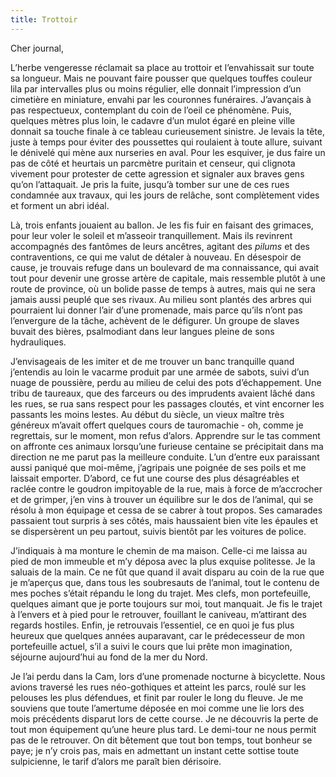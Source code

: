 ```yaml
---
title: Trottoir
---
```

Cher journal,


L’herbe vengeresse réclamait sa place au trottoir et l’envahissait sur toute sa
longueur. Mais ne pouvant faire pousser que quelques touffes couleur lila par
intervalles plus ou moins régulier, elle donnait l’impression d’un cimetière en
miniature, envahi par les couronnes funéraires. J’avançais à pas respectueux,
contemplant du coin de l’oeil ce phénomène. Puis, quelques mètres plus loin, le
cadavre d’un mulot égaré en pleine ville donnait sa touche finale à ce tableau
curieusement sinistre. Je levais la tête, juste à temps pour éviter des
poussettes qui roulaient à toute allure, suivant le dénivelé qui mène aux
nurseries en aval. Pour les esquiver, je dus faire un pas de côté et heurtais
un parcmètre puritain et censeur, qui clignota vivement pour protester de cette
agression et signaler aux braves gens qu’on l’attaquait. Je pris la fuite,
jusqu’à tomber sur une de ces rues condamnée aux travaux, qui les jours de
relâche, sont complètement vides et forment un abri idéal.

Là, trois enfants jouaient au ballon. Je les fis fuir en faisant des grimaces,
pour leur voler le soleil et m’asseoir tranquillement. Mais ils revinrent
accompagnés des fantômes de leurs ancêtres, agitant des *pilums* et des
contraventions, ce qui me valut de détaler à nouveau. En désespoir de cause, je
trouvais refuge dans un boulevard de ma connaissance, qui avait tout pour
devenir une grosse artère de capitale, mais ressemble plutôt à une route de
province, où un bolide passe de temps à autres, mais qui ne sera jamais aussi
peuplé que ses rivaux. Au milieu sont plantés des arbres qui pourraient lui
donner l’air d’une promenade, mais parce qu’ils n’ont pas l’envergure de la
tâche, achèvent de le défigurer. Un groupe de slaves buvait des bières,
psalmodiant dans leur langues pleine de sons hydrauliques.

J’envisageais de les imiter et de me trouver un banc tranquille quand
j’entendis au loin le vacarme produit par une armée de sabots, suivi d’un nuage
de poussière, perdu au milieu de celui des pots d’échappement.  Une tribu de
taureaux, que des farceurs ou des imprudents avaient lâché dans les rues, se
rua sans respect pour les passages cloutés, et vint encorner les passants les
moins lestes. Au début du siècle, un vieux maître très généreux m’avait offert
quelques cours de tauromachie - oh, comme je regrettais, sur le moment, mon
refus d’alors. Apprendre sur le tas comment on affronte ces animaux lorsqu’une
furieuse centaine se précipitait dans ma direction ne me parut pas la meilleure
conduite. L’un d’entre eux paraissant aussi paniqué que moi-même, j’agripais
une poignée de ses poils et me laissait emporter. D’abord, ce fut une course
des plus désagréables et raclée contre le goudron impitoyable de la rue, mais à
force de m’accrocher et de grimper, j’en vins à trouver un équilibre sur le dos
de l’animal, qui se résolu à mon équipage et cessa de se cabrer à tout propos.
Ses camarades passaient tout surpris à ses côtés, mais haussaient bien vite les
épaules et se dispersèrent un peu partout, suivis bientôt par les voitures de
police. 

J’indiquais à ma monture le chemin de ma maison. Celle-ci me laissa au pied de
mon immeuble et m’y déposa avec la plus exquise politesse. Je la saluais de la
main. Ce ne fût que quand il avait disparu au coin de la rue que je m’aperçus
que, dans tous les soubresauts de l’animal, tout le contenu de mes poches
s’était répandu le long du trajet. Mes clefs, mon portefeuille, quelques aimant
que je porte toujours sur moi, tout manquait. Je fis le trajet à l’envers et à
pied pour le retrouver, fouillant le caniveau, m’attirant des regards hostiles.
Enfin, je retrouvais l’essentiel, ce en quoi je fus plus heureux que quelques
années auparavant, car le prédecesseur de mon portefeuille actuel, s’il a suivi
le cours que lui prête mon imagination, séjourne aujourd’hui au fond de la mer
du Nord.

Je l’ai perdu dans la Cam, lors d’une promenade nocturne à bicyclette.  Nous
avions traversé les rues néo-gothiques et atteint les parcs, roulé sur les
pelouses les plus défendues, et finit par rouler le long du fleuve. Je me
souviens que toute l’amertume déposée en moi comme une lie lors des mois
précédents disparut lors de cette course. Je ne découvris la perte de tout mon
équipement qu’une heure plus tard.  Le demi-tour ne nous permit pas de le
retrouver. On dit bêtement que tout bon temps, tout bonheur se paye; je n’y
crois pas, mais en admettant un instant cette sottise toute sulpicienne, le
tarif d’alors me paraît bien dérisoire. 
